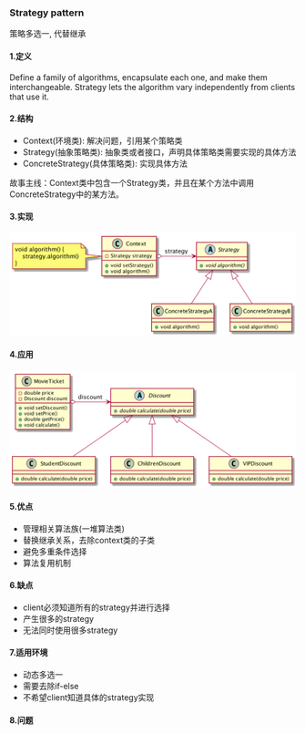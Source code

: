 ### Strategy pattern 

策略多选一, 代替继承

#### 1.定义
Define a family of algorithms, encapsulate each one, and make them interchangeable. Strategy lets the algorithm vary 
independently from clients that use it.

#### 2.结构
* Context(环境类): 解决问题，引用某个策略类
* Strategy(抽象策略类): 抽象类或者接口，声明具体策略类需要实现的具体方法
* ConcreteStrategy(具体策略类): 实现具体方法

故事主线：Context类中包含一个Strategy类，并且在某个方法中调用ConcreteStrategy中的某方法。

#### 3.实现

![](https://raw.githubusercontent.com/nyannko/coder-notes/master/img/strategypatternstructure.png)

#### 4.应用

![](https://raw.githubusercontent.com/nyannko/coder-notes/master/img/movieticket.png)

#### 5.优点

* 管理相关算法族(一堆算法类)
* 替换继承关系，去除context类的子类
* 避免多重条件选择
* 算法复用机制

#### 6.缺点

* client必须知道所有的strategy并进行选择
* 产生很多的strategy
* 无法同时使用很多strategy

#### 7.适用环境

* 动态多选一
* 需要去除if-else
* 不希望client知道具体的strategy实现

#### 8.问题
